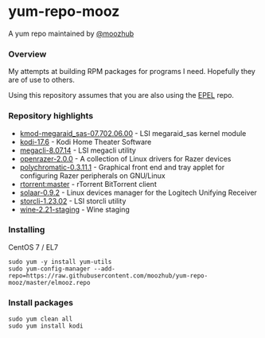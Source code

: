 # yum-repo-mooz

A yum repo maintained by [@moozhub](https://github.com/moozhub)

### Overview

My attempts at building RPM packages for programs I need. Hopefully they are of use to others.

Using this repository assumes that you are also using the [EPEL](https://fedoraproject.org/wiki/EPEL) repo.

### Repository highlights

* [kmod-megaraid_sas-07.702.06.00](https://hwraid.le-vert.net/wiki/LSIMegaRAIDSAS#a2.Linuxkerneldrivers) - LSI megaraid_sas kernel module
* [kodi-17.6](https://github.com/xbmc/xbmc/tree/Krypton) - Kodi Home Theater Software
* [megacli-8.07.14](https://hwraid.le-vert.net/wiki/LSIMegaRAIDSAS#a3.3.megacli) - LSI megacli utility
* [openrazer-2.0.0](https://github.com/openrazer/openrazer) - A collection of Linux drivers for Razer devices
* [polychromatic-0.3.11.1](https://github.com/lah7/polychromatic) - Graphical front end and tray applet for configuring Razer peripherals on GNU/Linux
* [rtorrent:master](https://github.com/rakshasa/rtorrent) - rTorrent BitTorrent client
* [solaar-0.9.2](https://github.com/pwr/Solaar) - Linux devices manager for the Logitech Unifying Receiver
* [storcli-1.23.02](https://www.thomas-krenn.com/en/wiki/StorCLI) - LSI storcli utility
* [wine-2.21-staging](https://github.com/wine-compholio/wine-staging) - Wine staging

### Installing

CentOS 7 / EL7

```
sudo yum -y install yum-utils
sudo yum-config-manager --add-repo=https://raw.githubusercontent.com/moozhub/yum-repo-mooz/master/elmooz.repo
```

### Install packages

```
sudo yum clean all
sudo yum install kodi
```

